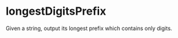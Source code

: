 <h1>longestDigitsPrefix
</h1>
<p>Given a string, output its longest prefix which contains only digits.
 </p>
